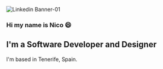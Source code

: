 ![Linkedin Banner-01](https://github.com/NickBarroso/NickBarroso/assets/54039703/2b92b376-cf61-4938-944f-8db25bb5e075)
### Hi my name is Nico 😄
## I'm a Software Developer and Designer

I'm based in Tenerife, Spain.
